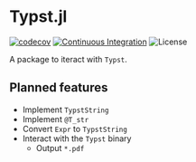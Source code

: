
# Typst.jl

[![codecov](https://codecov.io/gh/jakobjpeters/Typstry.jl/branch/main/graph/badge.svg?token=J38tlZ9wFs)](https://codecov.io/gh/jakobjpeters/Typstry.jl)
[![Continuous Integration](https://github.com/jakobjpeters/Typstry.jl/workflows/Continuous%20Integration/badge.svg)](https://github.com/jakobjpeters/Typst.jl/actions/continuous_integration.yml)
![License](https://img.shields.io/github/license/jakobjpeters/PAQ.jl)

A package to iteract with `Typst`.

## Planned features

- Implement `TypstString`
- Implement `@T_str`
- Convert `Expr` to `TypstString`
- Interact with the `Typst` binary
    - Output `*.pdf`
